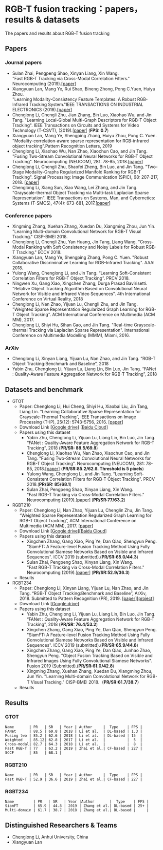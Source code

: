 # RGB-T fusion tracking：papers，results & datasets
The papers and results about RGB-T fusion tracking

## Papers
### Journal papers
- Sulan Zhai, Pengpeng Shao, Xinyan Liang, Xin Wang.  
	"Fast RGB-T Tracking via Cross-Modal Correlation Filters." Neurocomputing (2019).[[paper][1]]
- Xiangyuan Lan, Mang Ye, Rui Shao, Bineng Zhong, Pong C.Yuen, Huiyu Zhou.  
	  "Learning Modality-Consistency Feature Templates: A Robust RGB-Infrared Tracking System."IEEE TRANSACTIONS ON INDUSTRIAL ELECTRONICS (2019).[[paper][2]]
- Chenglong Li, Chengli Zhu, Jian Zhang, Bin Luo, Xiaohao Wu, and Jin Tang. 
	  "Learning Local-Global Multi-Graph Descriptors for RGB-T Object Tracking". IEEE Transactions on Circuits and Systems for Video Technology (T-CSVT), (2019).[[paper][3]] (**FPS: 0.7**)
- Xiangyuan Lan, Mang Ye, Shengping Zhang, Huiyu Zhou, Pong C. Yuen.
	  "Modality-correlation-aware sparse representation for RGB-infrared object tracking".Pattern Recognition Letters, 2019
- Chenglong Li, Xiaohao Wu, Nan Zhao, Xiaochun Cao, and Jin Tang. 
	  "Fusing Two-Stream Convolutional Neural Networks for RGB-T Object Tracking". Neurocomputing (NEUCOM), 281: 78-85, 2018.[[paper][4]]
- Chenglong Li, Chengli Zhu, Shaofei Zheng, Bin Luo, and Jin Tang. 
	  "Two-Stage Modality-Graphs Regularized Manifold Ranking for RGB-T Tracking". Signal Processing: Image Communication (SPIC), 68: 207-217, 2018. [[paper][5]]
- Chenglong Li, Xiang Sun, Xiao Wang, Lei Zhang, and Jin Tang. 
	  "Grayscale-thermal Object Tracking via Multi-task Laplacian Sparse Representation". IEEE Transactions on Systems, Man, and Cybernetics: Systems (T-SMCS), 47(4): 673-681, 2017.[[paper][6]]

### Conference papers
- Xingming Zhang, Xuehan Zhang, Xuedan Du, Xiangming Zhou, Jun Yin. 
	 "Learning Multi-domain Convolutional Network for RGB-T Visual Tracking." CISP-BMEI 2018.
- Chenglong Li, Chengli Zhu, Yan Huang, Jin Tang, Liang Wang.
	   "Cross-Modal Ranking with Soft Consistency and Noisy Labels for Robust RGB-T Tracking." ECCV 2018.  
- Xiangyuan Lan, Mang Ye, Shengping Zhang, Pong C. Yuen. 
	   "Robust Collaborative Discriminative Learning for RGB-Infrared Tracking". AAAI 2018.
- Yulong Wang, Chenglong Li, and Jin Tang.
	“Learning Soft-Consistent Correlation Filters for RGB-T Object Tracking”. PRCV 2018.
- Ningwen Xu, Gang Xiao, Xingchen Zhang, Durga Prasad Bavirisetti.
	"Relative Object Tracking Algorithm Based on Convolutional Neural Network for Visible and Infrared Video Sequences". 4th International Conference on Virtual Reality, 2018
- Chenglong Li, Nan Zhao, Yijuan Lu, Chengli Zhu, and Jin Tang. 
	   "Weighted Sparse Representation Regularized Graph Learning for RGB-T Object Tracking". ACM International Conference on Multimedia (ACM MM), 2017.
- Chenglong Li, Shiyi Hu, Sihan Gao, and Jin Tang. 
	   "Real-time Grayscale-thermal Tracking  via Laplacian Sparse Representation". International Conference on Multimedia Modelling (MMM), Miami, 2016.
	 
### ArXiv
- Chenglong Li, Xinyan Liang, Yijuan Lu, Nan Zhao, and Jin Tang.
	“RGB-T Object Tracking:Benchmark and Baseline”, 2018
- Yabin Zhu, Chenglong Li, Yijuan Lu, Liang Lin, Bin Luo, Jin Tang.
	“FANet : Quality-Aware Feature Aggregation Network for RGB-T Tracking”, 2018

## Datasets and benchmark
- GTOT
	- Paper: Chenglong Li, Hui Cheng, Shiyi Hu, Xiaobai Liu, Jin Tang, Liang Lin.
		“Learning Collaborative Sparse Representation for Grayscale-Thermal Tracking”,  IEEE Transactions on Image Processing (T-IP), 25(12): 5743-5756, 2016. [[paper][7]]
	- Download Link [[Google drive][8]] [[Baidu Cloud][9]]
	- Papers using this dataset
		- Yabin Zhu, Chenglong Li, Yijuan Lu, Liang Lin, Bin Luo, Jin Tang.
		“FANet : Quality-Aware Feature Aggregation Network for RGB-T Tracking”, 2018 (**PR/SR: 88.5/69.8**)
		- Chenglong Li, Xiaohao Wu, Nan Zhao, Xiaochun Cao, and Jin Tang.
			  "Fusing Two-Stream Convolutional Neural Networks for RGB-T Object Tracking". Neurocomputing (NEUCOM), 281: 78-85, 2018.[[paper][10]] (**PR/SR:85.2/62.6. Threshold is 5 pixels**)
		- Yulong Wang, Chenglong Li, and Jin Tang.
			“Learning Soft-Consistent Correlation Filters for RGB-T Object Tracking”. PRCV 2018.(**PR/SR: 85/68.1**)
		- Sulan Zhai, Pengpeng Shao, Xinyan Liang, Xin Wang.  
	   "Fast RGB-T Tracking via Cross-Modal Correlation Filters." Neurocomputing (2019).[[paper][11]] (**PR/SR:77/63.2**)
- RGBT210
	- Paper: Chenglong Li, Nan Zhao, Yijuan Lu, Chenglin  Zhu, Jin Tang.
		“Weighted Sparse Representation Regularized Graph Learning for RGB-T Object Tracking”, ACM International Conference on Multimedia (ACM MM), 2017. [[paper][12]]
	- Download Link [[Google drive][13]][[Baidu Cloud][14]]
	- Papers using this dataset
		- Xingchen Zhang, Gang Xiao, Ping Ye, Dan Qiao, Shengyun Peng.
		  "SiamFT: A Feature-level Fusion Tracking Method Using Fully Convolutional Siamese Networks Based on Visible and Infrared Sequences". ICCV 2019 (submitted).(**PR/SR:65.0/44.3**)
		-  Sulan Zhai, Pengpeng Shao, Xinyan Liang, Xin Wang.  
			   "Fast RGB-T Tracking via Cross-Modal Correlation Filters." Neurocomputing (2019).[[paper][15]] (**PR/SR:52.9/36.3**)
	- Results
- RGBT234
	- Paper: Chenglong Li, Xinyan Liang, Yijuan Lu, Nan Zhao, and Jin Tang.
		“RGB-T Object Tracking:Benchmark and Baseline”, ArXiv, 2018. Submitted to Pattern Recognition (PR), 2019. [[paper][16]][[project][17]]
	- Download Link [[Google drive][18]]
	- Papers using this dataset
		- Yabin Zhu, Chenglong Li, Yijuan Lu, Liang Lin, Bin Luo, Jin Tang.
		“FANet : Quality-Aware Feature Aggregation Network for RGB-T Tracking”, 2018 (**PR/SR: 76.4/53.2**)
		- Xingchen Zhang, Gang Xiao, Ping Ye, Dan Qiao, Shengyun Peng.
		  "SiamFT: A Feature-level Fusion Tracking Method Using Fully Convolutional Siamese Networks Based on Visible and Infrared Sequences". ICCV 2019 (submitted).(**PR/SR:65.9/44.8**)
		- Xingchen Zhang, Gang Xiao, Ping Ye, Dan Qiao, Junhao Zhao, Shengyun Peng.
		  "Object Fusion Tracking Based on Visible and Infrared Images Using Fully Convolutional Siamese Networks". Fusion 2019 (Submitted).(**PR/SR:61.0/42.8**)
		- Xingming Zhang, Xuehan Zhang, Xuedan Du, Xiangming Zhou, Jun Yin.
		"Learning Multi-domain Convolutional Network for RGB-T Visual Tracking." CISP-BMEI 2018.（**PR/SR:61.7/38.7**）
	- Results

## Results
### GTOT
	Name       | PR   | SR   | Year | Author     |  Type    | FPS |
	FANet      | 88.5 | 69.8 | 2018 | Li et al.  | DL-based | 1.3 |
	Fusing two | 85.2 | 62.6 | 2018 | Li et al.  | DL-based | 15  |
	Weighted   | 85.12| 62.8 | 2017 | Li et al.  |          |  5  |
	Cross-modal| 82.7 | 64.3 | 2018 | Li et al.  |          |  8  |
	Fast RGB-T | 77   | 63.2 | 2019 | Zhai et al.| CF-based | 227 |
	SCCF       | 85   | 68.1 | 
### RGBT210
	Name       | PR   | SR   | Year | Author     |  Type    | FPS |
	Fast RGB-T | 52.9 | 36.6 | 2019 | Zhai et al.| CF-based | 227 |
### RGBT234
	Name         | PR   | SR   | Year |Author       |  Type    | FPS |
	SiamFT       | 65.9 | 44.8 | 2019 | Zhang et al.| DL-based | 25+ |
	Multi-domain | 61.7 | 38.7 | 2018 | Zhang et al.| DL-based |     |
	

## Distinguished Researchers & Teams
- [Chenglong Li][19], Anhui University, China
- Xiangyuan Lan

[1]:	https://www.sciencedirect.com/science/article/pii/S0925231219300347
[2]:	https://ieeexplore.ieee.org/document/8643077
[3]:	https://ieeexplore.ieee.org/stamp/stamp.jsp?tp=&arnumber=8485393
[4]:	https://www.sciencedirect.com/science/article/pii/S0925231217318271
[5]:	https://www.sciencedirect.com/science/article/pii/S0923596518304892
[6]:	https://link.springer.com/chapter/10.1007%2F978-3-319-27674-8_6
[7]:	https://ieeexplore.ieee.org/stamp/stamp.jsp?tp=&arnumber=7577747
[8]:	https://docs.google.com/uc?id=0B-Z6TyBF2ceIZ0c1anVhaHQ3MFk&export=download
[9]:	https://pan.baidu.com/s/1QNidEo-HepRaS6OIZr7-Cw
[10]:	https://www.sciencedirect.com/science/article/pii/S0925231217318271
[11]:	https://www.sciencedirect.com/science/article/pii/S0925231219300347
[12]:	https://dl.acm.org/citation.cfm?id=3123289
[13]:	https://drive.google.com/file/d/0B3i2rdXLNbdUTkhsLVRwcTBTMlU/view
[14]:	https://pan.baidu.com/s/1qXDAq0O#list/path=%2F
[15]:	https://www.sciencedirect.com/science/article/pii/S0925231219300347
[16]:	https://arxiv.org/pdf/1805.08982.pdf
[17]:	https://sites.google.com/view/ahutracking001/
[18]:	(https://drive.google.com/open?id=1ouNEptXOgRop4U7zYMK9zAp57SZ2XCNL)
[19]:	http://cs.ahu.edu.cn/7d/82/c11202a163202/page.htm
